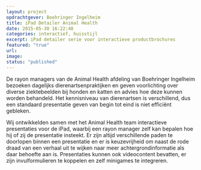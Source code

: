 ```yaml
---
layout: project
opdrachtgever: Boehringer Ingelheim
title: iPad Detailer Animal Health
date: 2015-05-30 16:22:48
categories: interactief, huisstijl
excerpt: iPad detailer serie voor interactieve productbrochures
featured: "true"
url:
image:
status: "published"
---
```

De rayon managers van de Animal Health afdeling van Boehringer Ingelheim bezoeken dagelijks dierenartsenpraktijken en geven voorlichting over diverse ziektebeelden bij honden en katten en advies hoe deze kunnen worden behandeld. Het kennisniveau van dierenartsen is verschillend, dus een standaard presentatie geven van begin tot eind is niet efficiënt gebleken. 

Wij ontwikkelden samen met het Animal Health team interactieve presentaties voor de iPad, waarbij een rayon manager zelf kan bepalen hoe hij of zij de presentatie insteekt. Er zijn altijd verschillende paden te doorlopen binnen een presentatie en er is keuzevrijheid om naast de rode draad van een verhaal uit te wijken naar meer achtergrondinformatie als daar behoefte aan is. Presentaties kunnen ook videocontent bevatten, er zijn invulformulieren te koppelen en zelf minigames te integreren.
